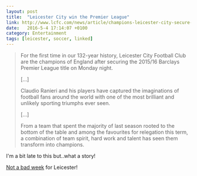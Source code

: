 ```yaml
---
layout: post
title:  "Leicester City win the Premier League"
link: http://www.lcfc.com/news/article/champions-leicester-city-secure-premier-league-title-3089004.aspx
date:   2016-5-4 17:14:07 +0100
category: Entertainment
tags: [leicester, soccer, linked]
---
```


>For the first time in our 132-year history, Leicester City Football Club are the champions of England after securing the 2015/16 Barclays Premier League title on Monday night.
> 
>[...]
> 
>Claudio Ranieri and his players have captured the imaginations of football fans around the world with one of the most brilliant and unlikely sporting triumphs ever seen. 
> 
>[...]
> 
>From a team that spent the majority of last season rooted to the bottom of the table and among the favourites for relegation this term, a combination of team spirit, hard work and talent has seen them transform into champions. 

I'm a bit late to this but..what a story! 

[Not a bad week][selby] for Leicester!

[selby]:http://www.worldsnooker.com/selby-lands-second-world-crown/